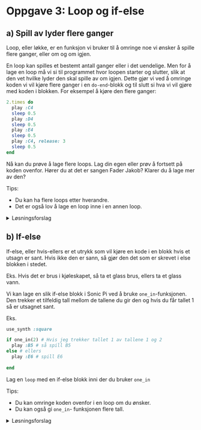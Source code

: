 # Oppgave 3: Loop og if-else

## a) Spill av lyder flere ganger
Loop, eller løkke, er en funksjon vi bruker til å omringe noe vi ønsker å spille flere ganger, eller om og om igjen.

En loop kan spilles et bestemt antall ganger eller i det uendelige. 
Men for å lage en loop må vi si til programmet hvor loopen starter og slutter, slik at den vet hvilke lyder den skal spille av om igjen. Dette gjør vi ved å omringe koden vi vil kjøre flere ganger i en `do-end`-blokk og til slutt si hva vi vil gjøre med koden i blokken. For eksempel å kjøre den flere ganger: 

```ruby
2.times do
  play :C4
  sleep 0.5
  play :D4
  sleep 0.5
  play :E4
  sleep 0.5
  play :C4, release: 3
  sleep 0.5
end
```

Nå kan du prøve å lage flere loops. Lag din egen eller prøv å fortsett på koden ovenfor. Hører du at det er sangen Fader Jakob? Klarer du å lage mer av den? 

Tips:
* Du kan ha flere loops etter hverandre. 
* Det er også lov å lage en loop inne i en annen loop. 

<details>
<summary>Løsningsforslag</summary>

```ruby
use_synth :piano
use_bpm 70

loop do
  2.times do
    play :C4
    sleep 0.5
    play :D4
    sleep 0.5
    play :E4
    sleep 0.5
    play :C4, release: 2
    sleep 0.5
  end
  
  2.times do
    play :E4
    sleep 0.5
    play :F4
    sleep 0.5
    play :G4, release: 2
    sleep 1
  end
  
  2.times do
    play :G4
    sleep 0.25
    play :A4
    sleep 0.25
    play :G4
    sleep 0.25
    play :F4
    sleep 0.25
    play :E4
    sleep 0.5
    play :C4, release: 2
    sleep 0.5
  end
  
  2.times do
    play :C4
    sleep 0.5
    play :G3
    sleep 0.5
    play :C4, release: 2
    sleep 1
  end
end
```

</details>


## b) If-else 

If-else, eller hvis-ellers er et utrykk som vil kjøre en kode i en blokk hvis et utsagn er sant. Hvis ikke den er sann, så gjør den det som er skrevet i else blokken i stedet. 

Eks. Hvis det er brus i kjøleskapet, så ta et glass brus, ellers ta et glass vann. 

Vi kan lage en slik if-else blokk i Sonic Pi ved å bruke `one_in`-funksjonen. Den trekker et tilfeldig tall mellom de tallene du gir den og hvis du får tallet 1 så er utsagnet sant.

Eks. 

```ruby
use_synth :square

if one_in(2) # Hvis jeg trekker tallet 1 av tallene 1 og 2 
  play :B5 # så spill B5
else # ellers
  play :E6 # spill E6 
  
end
```

Lag en `loop` med en if-else blokk inni der du bruker `one_in`

Tips:

* Du kan omringe koden ovenfor i en loop om du ønsker. 
* Du kan også gi `one_in`- funksjonen flere tall. 

<details>
<summary>Løsningsforslag</summary>

```ruby

use_synth :square

loop do
  if one_in(2)
    play :B5
    sleep 0.1
    play :E6
  else
    play :G4, release: 0.035
    sleep 0.035
    play :G5, release: 0.035
    sleep 0.035
    play :G6, release: 0.035
    
    sleep 0.3
    
  end
  sleep 0.5
end

```

</details>



